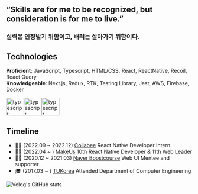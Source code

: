 ## “Skills are for me to be recognized, but consideration is for me to live.”
### 실력은 인정받기 위함이고, 배려는 살아가기 위함이다.

## Technologies
**Proficient**: JavaScript, Typescript, HTML/CSS, React, ReactNative, Recoil, React Query<br/>
**Knowledgeable**: Next.js, Redux, RTK, Testing Library, Jest, AWS, Firebase, Docker
<div style="display:flex;">
  <img src="https://media.giphy.com/media/ln7z2eWriiQAllfVcn/giphy.gif" alt="typescript" width="48px" height="48px" />
  <img src="https://media.giphy.com/media/MhAjImzXlNF5r7m3O5/giphy.gif" alt="typescript" width="48px" height="48px" />
  <img src="https://media.giphy.com/media/eNAsjO55tPbgaor7ma/giphy.gif" alt="typescript" width="48px" height="48px" />
</div>

## Timeline
- 🧑‍💻 (2022.09 ~ 2022.12) [Collabee](https://www.collabee.co) React Native Developer Intern
- 🧑‍💻 (2022.04 ~ ) [MakeUs](https://www.makeus.in/cmc) 10th React Native Developer & 11th Web Leader
- 🙋‍♂️ (2020.12 ~ 2021.03) [Naver Boostcourse](https://www.boostcourse.org/?validMobileApp=true) Web UI Mentee and supporter
- 🎓 (2017.03 ~ ) [TUKorea](https://www.boostcourse.org/?validMobileApp=true) Attended Department of Computer Engineering


![Velog's GitHub stats](https://velog-readme-stats.vercel.app/api/list?name=hhhminme)

